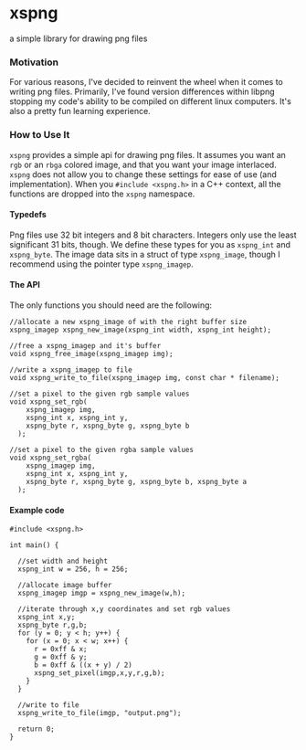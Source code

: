 # xspng

a simple library for drawing png files

### Motivation

For various reasons, I've decided to reinvent the wheel when it comes to
writing png files. Primarily, I've found version differences within libpng
stopping my code's ability to be compiled on different linux computers. It's
also a pretty fun learning experience.

### How to Use It

`xspng` provides a simple api for drawing png files. It assumes you want an
`rgb` or an `rbga` colored image, and that you want your image interlaced.
`xspng` does not allow you to change these settings for ease of use (and
implementation). When you `#include <xspng.h>` in a C++ context, all the
functions are dropped into the `xspng` namespace.

#### Typedefs

Png files use 32 bit integers and 8 bit characters. Integers only use the
least significant 31 bits, though. We define these types for you as `xspng_int`
and `xspng_byte`. The image data sits in a struct of type `xspng_image`, though
I recommend using the pointer type `xspng_imagep`.

#### The API

The only functions you should need are the following:

    //allocate a new xspng_image of with the right buffer size
    xspng_imagep xspng_new_image(xspng_int width, xspng_int height);
    
    //free a xspng_imagep and it's buffer
    void xspng_free_image(xspng_imagep img);
    
    //write a xspng_imagep to file
    void xspng_write_to_file(xspng_imagep img, const char * filename);
    
    //set a pixel to the given rgb sample values
    void xspng_set_rgb(
        xspng_imagep img,
        xspng_int x, xspng_int y,
        xspng_byte r, xspng_byte g, xspng_byte b
      );
    
    //set a pixel to the given rgba sample values
    void xspng_set_rgba(
        xspng_imagep img,
        xspng_int x, xspng_int y,
        xspng_byte r, xspng_byte g, xspng_byte b, xspng_byte a
      );

#### Example code

    #include <xspng.h>
    
    int main() {
      
      //set width and height
      xspng_int w = 256, h = 256;
      
      //allocate image buffer
      xspng_imagep imgp = xspng_new_image(w,h);
      
      //iterate through x,y coordinates and set rgb values
      xspng_int x,y;
      xspng_byte r,g,b;
      for (y = 0; y < h; y++) {
        for (x = 0; x < w; x++) {
          r = 0xff & x;
          g = 0xff & y;
          b = 0xff & ((x + y) / 2)
          xspng_set_pixel(imgp,x,y,r,g,b);
        }
      }
      
      //write to file
      xspng_write_to_file(imgp, "output.png");
      
      return 0;
    }
